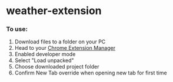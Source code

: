 # weather-extension

### To use: 

1. Download files to a folder on your PC
2. Head to your <a href="chrome://extensions/">Chrome Extension Manager</a>
3. Enabled developer mode
4. Select "Load unpacked"
5. Choose downloaded project folder
6. Confirm New Tab override when opening new tab for first time
